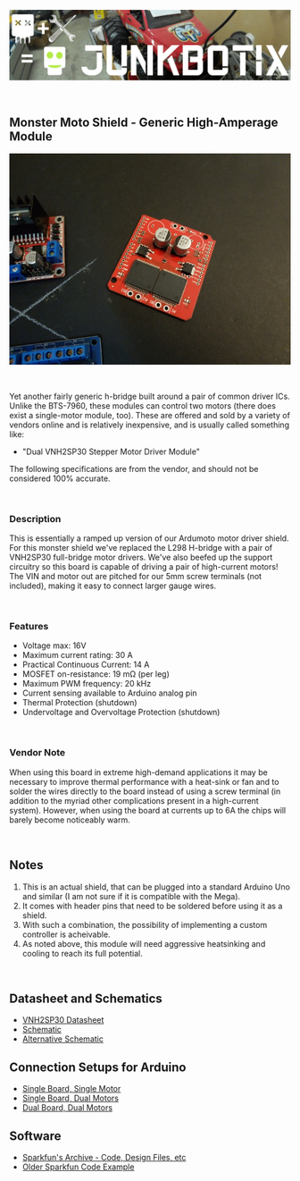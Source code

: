 ![Junkbotix Banner](./images/banner-1024px.jpg)

<br>

## Monster Moto Shield - Generic High-Amperage Module

![Monster Moto Shield](./images/monster-moto-shield-720px.jpg)

<br>

Yet another fairly generic h-bridge built around a pair of common driver ICs. Unlike the BTS-7960, these modules can control two motors (there does exist a single-motor module, too). These are offered and sold by a variety of vendors online and is relatively inexpensive, and is usually called something like:

* "Dual VNH2SP30 Stepper Motor Driver Module"

The following specifications are from the vendor, and should not be considered 100% accurate.

<br>

### Description

This is essentially a ramped up version of our Ardumoto motor driver shield. For this monster shield we've replaced the L298 H-bridge with a pair of VNH2SP30 full-bridge motor drivers. We've also beefed up the support circuitry so this board is capable of driving a pair of high-current motors! The VIN and motor out are pitched for our 5mm screw terminals (not included), making it easy to connect larger gauge wires.

<br>

### Features

* Voltage max: 16V
* Maximum current rating: 30 A
* Practical Continuous Current: 14 A
* MOSFET on-resistance: 19 mΩ (per leg)
* Maximum PWM frequency: 20 kHz
* Current sensing available to Arduino analog pin
* Thermal Protection (shutdown)
* Undervoltage and Overvoltage Protection (shutdown)

<br>

### Vendor Note

When using this board in extreme high-demand applications it may be necessary to improve thermal performance with a heat-sink or fan and to solder the wires directly to the board instead of using a screw terminal (in addition to the myriad other complications present in a high-current system). However, when using the board at currents up to 6A the chips will barely become noticeably warm.

<br>

## Notes

1. This is an actual shield, that can be plugged into a standard Arduino Uno and similar (I am not sure if it is compatible with the Mega).
2. It comes with header pins that need to be soldered before using it as a shield.
3. With such a combination, the possibility of implementing a custom controller is acheivable.
4. As noted above, this module will need aggressive heatsinking and cooling to reach its full potential.

<br>

## Datasheet and Schematics

* [VNH2SP30 Datasheet](./files/VNH2SP30_Datasheet.pdf)
* [Schematic](./files/MonsterMoto-Shield-v12.pdf)
* [Alternative Schematic](./files/schematic.png)

## Connection Setups for Arduino

* [Single Board, Single Motor](./setup/single-board-one-motor-connections.jpg)
* [Single Board, Dual Motors](./setup/single-board-dual-motor-connections.jpg)
* [Dual Board, Dual Motors](./setup/dual-board-dual-motor-connections.jpg)

## Software

* [Sparkfun's Archive - Code, Design Files, etc](./files/Monster_Moto_Shield.zip)
* [Older Sparkfun Code Example](./files/MonsterMoto_Shield_Example.pde)